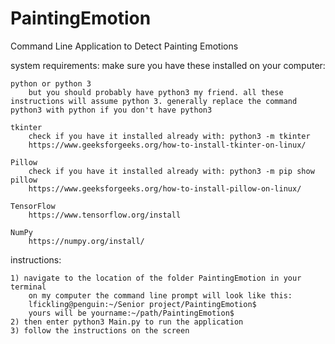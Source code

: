 # PaintingEmotion
Command Line Application to Detect Painting Emotions

system requirements: make sure you have these installed on your computer:

    python or python 3
        but you should probably have python3 my friend. all these instructions will assume python 3. generally replace the command python3 with python if you don't have python3

    tkinter
        check if you have it installed already with: python3 -m tkinter
        https://www.geeksforgeeks.org/how-to-install-tkinter-on-linux/

    Pillow
        check if you have it installed already with: python3 -m pip show pillow
        https://www.geeksforgeeks.org/how-to-install-pillow-on-linux/

    TensorFlow
        https://www.tensorflow.org/install

    NumPy
        https://numpy.org/install/

instructions:

    1) navigate to the location of the folder PaintingEmotion in your terminal
        on my computer the command line prompt will look like this:
        lfickling@penguin:~/Senior project/PaintingEmotion$
        yours will be yourname:~/path/PaintingEmotion$
    2) then enter python3 Main.py to run the application
    3) follow the instructions on the screen
    
